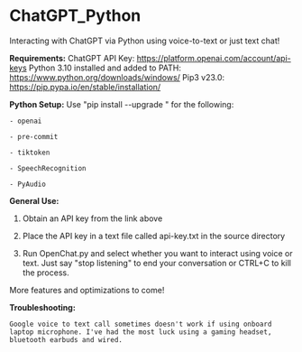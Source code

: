# ChatGPT_Python
Interacting with ChatGPT via Python using voice-to-text or just text chat!

**Requirements:**
ChatGPT API Key: https://platform.openai.com/account/api-keys
Python 3.10 installed and added to PATH: https://www.python.org/downloads/windows/
Pip3 v23.0: https://pip.pypa.io/en/stable/installation/

**Python Setup:**
  Use "pip install --upgrade <library>" for the following:
    
    - openai
    
    - pre-commit
    
    - tiktoken
    
    - SpeechRecognition
    
    - PyAudio

  
**General Use:**
  1. Obtain an API key from the link above
  
  2. Place the API key in a text file called api-key.txt in the source directory
  
  3. Run OpenChat.py and select whether you want to interact using voice or text. Just say "stop listening" to end your conversation or CTRL+C to kill the process.
  
  More features and optimizations to come!  
  
  
  
  
  

**Troubleshooting:**
    
    Google voice to text call sometimes doesn't work if using onboard laptop microphone. I've had the most luck using a gaming headset, bluetooth earbuds and wired.
